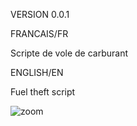 VERSION 0.0.1

FRANCAIS/FR

Scripte de vole de carburant

ENGLISH/EN

Fuel theft script

![zoom](https://github.com/user-attachments/assets/9386f02c-3420-424a-bfc8-d93c8423766d)
